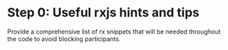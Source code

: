 # Step 0: Useful rxjs hints and tips

Provide a comprehensive list of rx snippets that will be needed throughout the code to avoid blocking participants.
